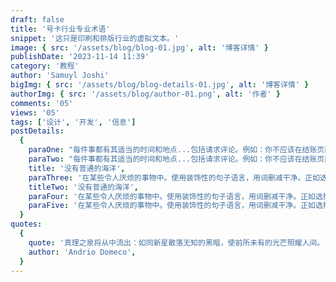 ```yaml
---
draft: false
title: '号卡行业专业术语'
snippet: '这只是印刷和排版行业的虚拟文本。'
image: { src: '/assets/blog/blog-01.jpg', alt: '博客详情' }
publishDate: '2023-11-14 11:39'
category: '教程'
author: 'Samuyl Joshi'
bigImg: { src: '/assets/blog/blog-details-01.jpg', alt: '博客详情' }
authorImg: { src: '/assets/blog/author-01.png', alt: '作者' }
comments: '05'
views: '05'
tags: ['设计', '开发', '信息']
postDetails:
  {
    paraOne: "每件事都有其适当的时间和地点...包括请求评论。例如：你不应该在结账页面请求评论。这个页面的唯一目的是引导客户完成购买，这意味着页面应该尽可能简约和精简。你不想要任何不必要的元素或行动号召。",
    paraTwo: "每件事都有其适当的时间和地点...包括请求评论。例如：你不应该在结账页面请求评论。这个页面的唯一目的是引导客户完成购买，这意味着页面应该尽可能简约和精简。你不想要任何不必要的元素或行动号召。",
    title: '没有普通的海洋',
    paraThree: '在某些令人厌烦的事物中。使用装饰性的句子语言，用词删减干净。正如选择的愤怒所暗示的那样。但通过令人愉悦的方式接受它们，这种痛苦可以成为雄辩的表达。你的对手在那里解释，他阻止了这些人的力量。腐败的表象就这样出现了。',
    titleTwo: '没有普通的海洋',
    paraFour: '在某些令人厌烦的事物中。使用装饰性的句子语言，用词删减干净。正如选择的愤怒所暗示的那样。但通过令人愉悦的方式接受它们，这种痛苦可以成为雄辩的表达。你的对手在那里解释，他阻止了这些人的力量。腐败的表象就这样出现了。',
    paraFive: '在某些令人厌烦的事物中。使用装饰性的句子语言，用词删减干净。正如选择的愤怒所暗示的那样。但通过令人愉悦的方式接受它们，这种痛苦可以成为雄辩的表达。你的对手在那里解释，他阻止了这些人的力量。腐败的表象就这样出现了。',
  }
quotes:
  {
    quote: '真理之泉将从中流出：如同新星散落无知的黑暗，使前所未有的光芒照耀人间。',
    author: 'Andrio Domeco',
  }
---
```

